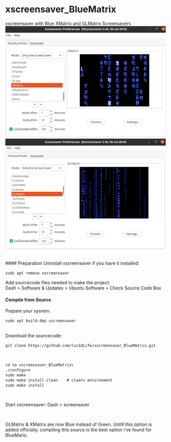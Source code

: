 # xscreensaver_BlueMatrix
xscreensaver with Blue XMatrix and GLMatrix Screensavers
<br />
![XMatrix_Screensaver](XMatrix.png)
<br />
![GLMatrix_Screensaver](GLMatrix.png)

<br />
#### Preparation
Uninstall xscreensaver if you have it installed:

    sudo apt remove xscreensaver

Add sourcecode files needed to make the project:
<br />
Dash > Software & Updates > Ubuntu Software > Check Source Code Box

#### Compile from Source
Prepare your sysrem:

    sudo apt build-dep xscreensaver

<br />
Download the sourcecode:

    git clone https://github.com/luc1dLife/xscreensaver_BlueMatrix.git

<br />

    cd to xscreensaver_BlueMatrix\
    ./configure
    sudo make
    sudo make install clean    # clears environment
    sudo make install

<br />

Start xscreensaver:
    Dash > screensaver

<br />

GLMatrix & XMatrix are now Blue instead of Green. Untill this option is added officially, compiling this source is the best option i've found for BlueMarix. 

